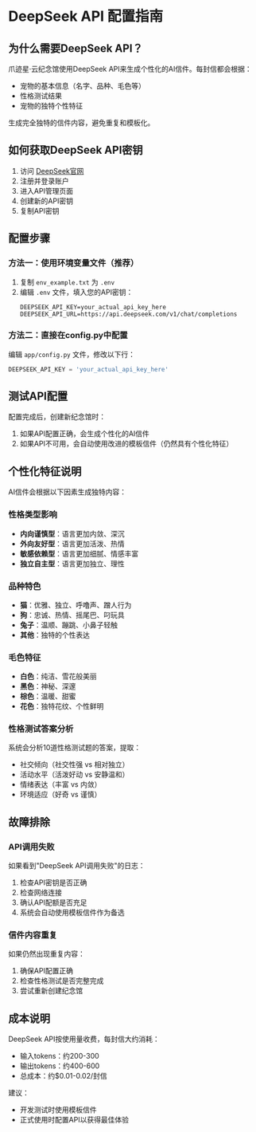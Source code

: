 # DeepSeek API 配置指南

## 为什么需要DeepSeek API？

 爪迹星·云纪念馆使用DeepSeek API来生成个性化的AI信件。每封信都会根据：
- 宠物的基本信息（名字、品种、毛色等）
- 性格测试结果
- 宠物的独特个性特征

生成完全独特的信件内容，避免重复和模板化。

## 如何获取DeepSeek API密钥

1. 访问 [DeepSeek官网](https://platform.deepseek.com/)
2. 注册并登录账户
3. 进入API管理页面
4. 创建新的API密钥
5. 复制API密钥

## 配置步骤

### 方法一：使用环境变量文件（推荐）

1. 复制 `env_example.txt` 为 `.env`
2. 编辑 `.env` 文件，填入您的API密钥：
   ```
   DEEPSEEK_API_KEY=your_actual_api_key_here
   DEEPSEEK_API_URL=https://api.deepseek.com/v1/chat/completions
   ```

### 方法二：直接在config.py中配置

编辑 `app/config.py` 文件，修改以下行：
```python
DEEPSEEK_API_KEY = 'your_actual_api_key_here'
```

## 测试API配置

配置完成后，创建新纪念馆时：
1. 如果API配置正确，会生成个性化的AI信件
2. 如果API不可用，会自动使用改进的模板信件（仍然具有个性化特征）

## 个性化特征说明

AI信件会根据以下因素生成独特内容：

### 性格类型影响
- **内向谨慎型**：语言更加内敛、深沉
- **外向友好型**：语言更加活泼、热情
- **敏感依赖型**：语言更加细腻、情感丰富
- **独立自主型**：语言更加独立、理性

### 品种特色
- **猫**：优雅、独立、呼噜声、蹭人行为
- **狗**：忠诚、热情、摇尾巴、叼玩具
- **兔子**：温顺、蹦跳、小鼻子轻触
- **其他**：独特的个性表达

### 毛色特征
- **白色**：纯洁、雪花般美丽
- **黑色**：神秘、深邃
- **棕色**：温暖、甜蜜
- **花色**：独特花纹、个性鲜明

### 性格测试答案分析
系统会分析10道性格测试题的答案，提取：
- 社交倾向（社交性强 vs 相对独立）
- 活动水平（活泼好动 vs 安静温和）
- 情绪表达（丰富 vs 内敛）
- 环境适应（好奇 vs 谨慎）

## 故障排除

### API调用失败
如果看到"DeepSeek API调用失败"的日志：
1. 检查API密钥是否正确
2. 检查网络连接
3. 确认API配额是否充足
4. 系统会自动使用模板信件作为备选

### 信件内容重复
如果仍然出现重复内容：
1. 确保API配置正确
2. 检查性格测试是否完整完成
3. 尝试重新创建纪念馆

## 成本说明

DeepSeek API按使用量收费，每封信大约消耗：
- 输入tokens：约200-300
- 输出tokens：约400-600
- 总成本：约$0.01-0.02/封信

建议：
- 开发测试时使用模板信件
- 正式使用时配置API以获得最佳体验

